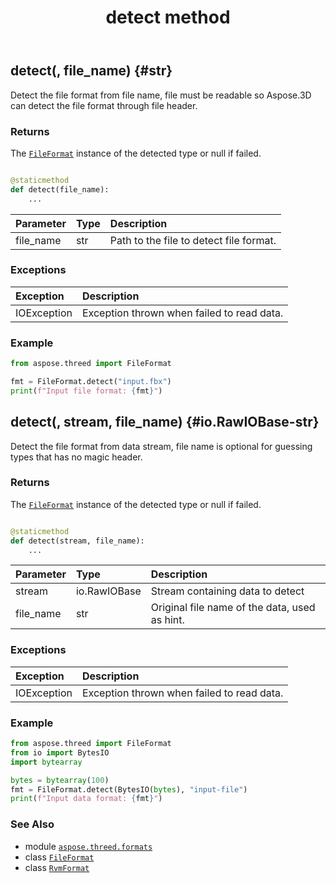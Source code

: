 ﻿---
title: detect method
second_title: Aspose.3D for Python via .NET API References
description: 
type: docs
weight: 40
url: /python-net/aspose.threed.formats/rvmformat/detect/
is_root: false
---

## detect(, file_name) {#str}

Detect the file format from file name, file must be readable so Aspose.3D can detect the file format through file header.


### Returns 


The [`FileFormat`](/3d/python-net/aspose.threed/fileformat) instance of the detected type or null if failed.


```python

@staticmethod
def detect(file_name):
    ...
```


| Parameter | Type | Description |
| :- | :- | :- |
| file_name | str | Path to the file to detect file format. |
### Exceptions
| Exception | Description |
| :- | :- |
| IOException | Exception thrown when failed to read data. |



### Example 


```python
from aspose.threed import FileFormat

fmt = FileFormat.detect("input.fbx")
print(f"Input file format: {fmt}")

```


## detect(, stream, file_name) {#io.RawIOBase-str}

Detect the file format from data stream, file name is optional for guessing types that has no magic header.


### Returns 


The [`FileFormat`](/3d/python-net/aspose.threed/fileformat) instance of the detected type or null if failed.


```python

@staticmethod
def detect(stream, file_name):
    ...
```


| Parameter | Type | Description |
| :- | :- | :- |
| stream | io.RawIOBase | Stream containing data to detect |
| file_name | str | Original file name of the data, used as hint. |
### Exceptions
| Exception | Description |
| :- | :- |
| IOException | Exception thrown when failed to read data. |



### Example 


```python
from aspose.threed import FileFormat
from io import BytesIO
import bytearray

bytes = bytearray(100)
fmt = FileFormat.detect(BytesIO(bytes), "input-file")
print(f"Input data format: {fmt}")

```



### See Also
* module [`aspose.threed.formats`](../../)
* class [`FileFormat`](/3d/python-net/aspose.threed/fileformat)
* class [`RvmFormat`](/3d/python-net/aspose.threed.formats/rvmformat)
